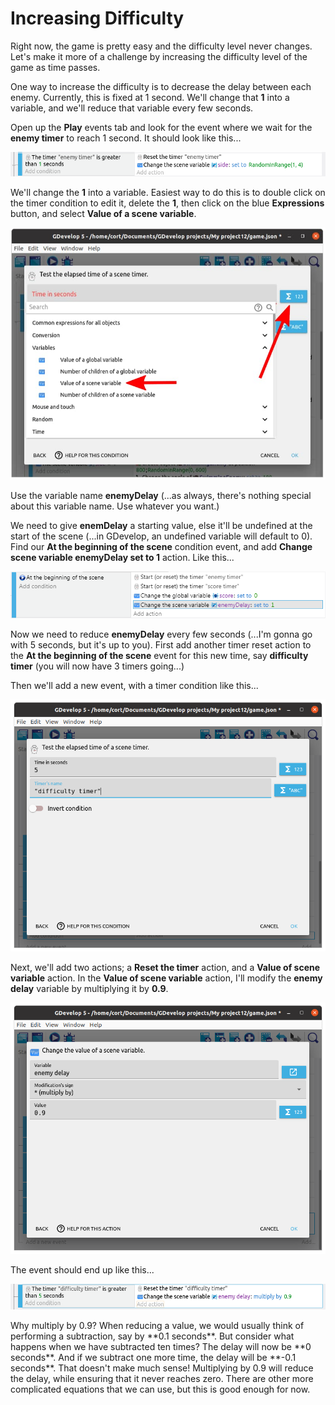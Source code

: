 # Increasing Difficulty

Right now, the game is pretty easy and the difficulty level never changes.
Let's make it more of a challenge by increasing the difficulty level of the game as time passes.

One way to increase the difficulty is to decrease the delay between each enemy.
Currently, this is fixed at 1 second.
We'll change that **1** into a variable, and we'll reduce that variable every few seconds.

Open up the **Play** events tab and look for the event where we wait for the **enemy timer** to reach 1 second.
It should look like this...

![](images/enemyDelayEvent.png)

We'll change the **1** into a variable.
Easiest way to do this is to double click on the timer condition to edit it, delete the **1**, then click on the blue **Expressions** button, and select **Value of a scene variable**.

![](images/variableTime.jpg)

Use the variable name **enemyDelay** (...as always, there's nothing special about this variable name. Use whatever you want.)

We need to give **enemDelay** a starting value, else it'll be undefined at the start of the scene (...in GDevelop, an undefined variable will default to 0).
Find our **At the beginning of the scene** condition event, and add **Change scene variable enemyDelay set to 1** action.
Like this...

![](images/initEnemyDelay.png)

Now we need to reduce **enemyDelay** every few seconds (...I'm gonna go with 5 seconds, but it's up to you).
First add another timer reset action to the **At the beginning of the scene** event for this new time, say **difficulty timer** (you will now have 3 timers going...)

Then we'll add a new event, with a timer condition like this...

![](images/difficultyTimer.png)

Next, we'll add two actions; a **Reset the timer** action, and a **Value of scene variable** action.
In the **Value of scene variable** action, I'll modify the **enemy delay** variable by multiplying it by **0.9**.

![](images/multiplyVariable.png)

The event should end up like this...

![](images/multiplyVariableEvent.png)

<div class="think" markdown="span">
Why multiply by 0.9? When reducing a value, we would usually think of performing a subtraction, say by **0.1 seconds**.
But consider what happens when we have subtracted ten times?
The delay will now be **0 seconds**.
And if we subtract one more time, the delay will be **-0.1 seconds**. That doesn't make much sense!
Multiplying by 0.9 will reduce the delay, while ensuring that it never reaches zero.
There are other more complicated equations that we can use, but this is good enough for now.
</div>